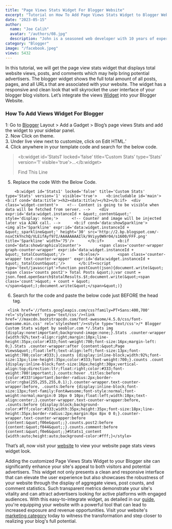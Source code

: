 ```yaml
---
title: "Page Views Stats Widget For Blogger Website"
excerpt: "Tutorial on How To Add Page Views Stats Widget to Blogger Website. Show page views of posts in your blogger website sidebar and homepage."
date: "2023-05-15"
author:
  name: "Joe Calih"
  avatar: "/authors/08.jpg"
  description: "John is a seasoned web developer with 10 years of experience in React and Next.js."
category: "Blogger"
image: "/facebook.jpeg"
views: 5432
---
```



In this tutorial, we will get the page view stats widget that displays total website views, posts, and comments which may help bring potential advertisers. The blogger widget shows the full total amount of all posts, pages, and all URLs that are associated with your website. The widget has a responsive and clean look that will skyrocket the user interface of your blogger blog visitors. Let’s integrate the views [Widget](https://joecalih.co.ke/responsive-newsletter-email-subscription-blogger-widgets/) into your Blogger Website.

### How To Add Views Widget For Blogger

1: Go to [Blogger](http://blogger.com) Layout > Add a Gadget > Blog’s page views Stats and add the widget to your sidebar panel.  
2. Now Click on theme.  
3. Under live view next to customize, click on Edit HTML.’  
4. Click anywhere in your template code and search for the below code.

> <b:widget id=’Stats1′ locked=’false’ title=’Custom Stats’ type=’Stats’ version=’1′ visible=’true’>…</b:widget>
> 
> Find This Line

5. Replace the code With the Below Code.

```
    <b:widget id='Stats1' locked='false' title='Custom Stats' type='Stats' version='1' visible='true'>    <b:includable id='main'>  <b:if cond='data:title'><h2><data:title/></h2></b:if>  <div class='widget-content'>    <!-- Content is going to be visible when data will be fetched from server. -->    <div expr:id='data:widget.instanceId + &quot;_content&quot;' style='display: none;'>      <!-- Counter and image will be injected later via AJAX call. -->      <b:if cond='data:showSparkline'>        <img alt='Sparkline' expr:id='data:widget.instanceId + &quot;_sparkline&quot;' height='30' src='http://2.bp.blogspot.com/-nsxCtkYnchQ/VLEifAyf97I/AAAAAAAAIlk/9Viyy0W9r04/s1600/FFF.png' title='Sparkline' width='75'/>      </b:if>      <b:if cond='data:showGraphicalCounter'>        <span class='counter-wrapper graph-counter-wrapper' expr:id='data:widget.instanceId + &quot;_totalCount&quot;'/>      <b:else/>        <span class='counter-wrapper text-counter-wrapper' expr:id='data:widget.instanceId + &quot;_totalCount&quot;'/>      </b:if><script type='text/javascript'>function postCount(json){document.write(&quot;<span class='counts post2'> Total Posts &quot;);var count = json.feed.openSearch$totalResults.$t;document.write(&quot;<span class='count'>&quot; + count + &quot;</span>&quot;);document.write(&quot;</span>&quot;)}
```

6. Search for the code </head> and paste the below code just BEFORE the head tag.

```
 <link href='//fonts.googleapis.com/css?family=PT+Sans:400,700' rel='stylesheet' type='text/css'/><link href='//maxcdn.bootstrapcdn.com/font-awesome/4.5.0/css/font-awesome.min.css' rel='stylesheet'/><style type='text/css'>/* Blogger Custom Stats widget by seoblur.com */.Stats img {display:none!important;background-image:none;}.Stats .counter-wrapper {width:92%;text-align:right;margin:10px;line-height:35px;color:#333;font-weight:700;font-size:16px;margin-left: 0;}.Stats .counter-wrapper:after {content:&quot;Page Views&quot;;float:left;text-align:left;font-size:13px;font-weight:700;color:#333;}.counts {display:inline-block;width:92%;font-size:13px;line-height:35px;color:#333;font-weight:700;}.counts .count {display:inline-block;font-size:16px;height:30px;vertical-align:top;direction:ltr;float:right;color:#333;font-weight:700!important;}.counts:hover .titles:before {color:#333!important;border-radius:2px;border-color:rgba(255,255,255,0.1);}.counter-wrapper.text-counter-wrapper:before, .counts:before {display:inline-block;font-size:13px;font-family:FontAwesome;font-style:normal;font-weight:normal;margin:0 10px 0 10px;float:left;width:10px;text-align:center;}.counter-wrapper.text-counter-wrapper:before, .counts:before {display:block;background-color:#fff;color:#333;width:35px;height:35px;font-size:18px;line-height:35px;border-radius:2px;margin:0px 8px 0 0;}.counter-wrapper.text-counter-wrapper:before {content:&quot;f06e&quot;;}.counts.post2:before {content:&quot;f044&quot;;}.counts.comment:before {content:&quot;f0e6&quot;;}#Stats1_content {width:auto;height:auto;background-color:#fff;}</style>
```

That’s all, now visit your [website](/category/marketing) to view your website page stats views widget look.

Adding the customized Page Views Stats Widget to your Blogger site can significantly enhance your site's appeal to both visitors and potential advertisers. This widget not only presents a clean and responsive interface that can elevate the user experience but also showcases the robustness of your website through the display of aggregate views, post counts, and comment statistics. Such transparent metrics demonstrate your site's vitality and can attract advertisers looking for active platforms with engaged audiences. With this easy-to-integrate widget, as detailed in our [guide](https://joecalih.co.ke/responsive-newsletter-email-subscription-blogger-widgets/), you're equipping your website with a powerful tool that can lead to increased exposure and revenue opportunities. Visit your website's [marketing category](https://joecalih.co.ke/related-posts-widgets-for-blogger/) today to witness the transformation and step closer to realizing your blog's full potential.